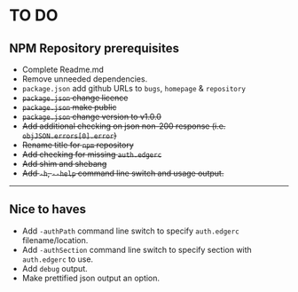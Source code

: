 # TO DO

## NPM Repository prerequisites

* Complete Readme.md
* Remove unneeded dependencies.
* `package.json` add github URLs to `bugs`, `homepage` & `repository`
* ~~`package.json` change licence~~
* ~~`package.json` make public~~
* ~~`package.json` change version to v1.0.0~~
* ~~Add additional checking on json non-200 response (i.e. `objJSON.errors[0].error`)~~
* ~~Rename title for `npm` repository~~
* ~~Add checking for missing `auth.edgerc`~~
* ~~Add shim and shebang~~
* ~~Add `-h`, `--help` command line switch and usage output.~~

---

## Nice to haves

* Add `-authPath` command line switch to specify `auth.edgerc` filename/location.
* Add `-authSection` command line switch to specify section with `auth.edgerc` to use.
* Add `debug` output.
* Make prettified json output an option.